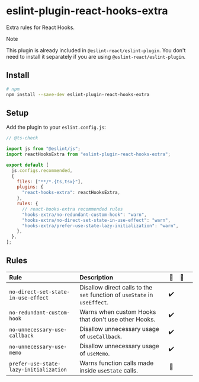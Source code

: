 # eslint-plugin-react-hooks-extra

Extra rules for React Hooks.

> [!NOTE]
> This plugin is already included in `@eslint-react/eslint-plugin`. You don't need to install it separately if you are using `@eslint-react/eslint-plugin`.

## Install

```sh
# npm
npm install --save-dev eslint-plugin-react-hooks-extra
```

## Setup

Add the plugin to your `eslint.config.js`:

```js
// @ts-check

import js from "@eslint/js";
import reactHooksExtra from "eslint-plugin-react-hooks-extra";

export default [
  js.configs.recommended,
  {
    files: ["**/*.{ts,tsx}"],
    plugins: {
      "react-hooks-extra": reactHooksExtra,
    },
    rules: {
      // react-hooks-extra recommended rules
      "hooks-extra/no-redundant-custom-hook": "warn",
      "hooks-extra/no-direct-set-state-in-use-effect": "warn",
      "hooks-extra/prefer-use-state-lazy-initialization": "warn",
    },
  },
];
```

## Rules

| Rule                                   | Description                                                               | 💼  | 💭  |     |
| :------------------------------------- | :------------------------------------------------------------------------ | :-: | :-: | :-: |
| `no-direct-set-state-in-use-effect`    | Disallow direct calls to the `set` function of `useState` in `useEffect`. |  ✔️  |     |     |
| `no-redundant-custom-hook`             | Warns when custom Hooks that don't use other Hooks.                       |  ✔️  |     |     |
| `no-unnecessary-use-callback`          | Disallow unnecessary usage of `useCallback`.                              |  ✔️  |     |     |
| `no-unnecessary-use-memo`              | Disallow unnecessary usage of `useMemo`.                                  |  ✔️  |     |     |
| `prefer-use-state-lazy-initialization` | Warns function calls made inside `useState` calls.                        | 🚀  |     |     |

